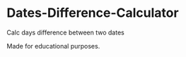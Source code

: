 # Dates-Difference-Calculator
Calc days difference between two dates

Made for educational purposes.
